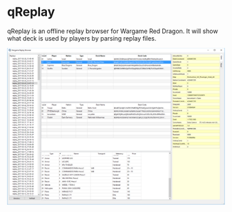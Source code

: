 qReplay
=====

qReplay is an offline replay browser for Wargame Red Dragon. It will show what deck is used by players by parsing replay files.


![qReplay](img/screenshot.png)

